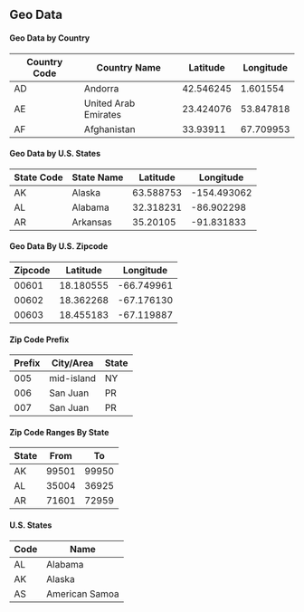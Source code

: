 ## Geo Data

#### Geo Data by Country

|Country Code|Country Name|Latitude|Longitude|
|-----|-----|-----|-----|
|AD|Andorra|42.546245|1.601554| 
|AE|United Arab Emirates|23.424076|53.847818| 
|AF|Afghanistan|33.93911|67.709953| 

#### Geo Data by U.S. States

|State Code|State Name|Latitude|Longitude|
|-----|-----|-----|-----|
|AK|Alaska|63.588753|-154.493062| 
|AL|Alabama|32.318231|-86.902298| 
|AR|Arkansas|35.20105|-91.831833|

#### Geo Data By U.S. Zipcode

|Zipcode|Latitude|Longitude|
|-----|-----|-----|
|00601|18.180555|-66.749961| 
|00602|18.362268|-67.176130| 
|00603|18.455183|-67.119887| 

#### Zip Code Prefix

|Prefix|City/Area|State|
|-----|-----|-----|
|005|mid-island|NY|
|006|San Juan|PR|
|007|San Juan|PR|

#### Zip Code Ranges By State

|State|From|To|
|-----|-----|-----|
|AK|99501|99950|
|AL|35004|36925|
|AR|71601|72959|

#### U.S. States

|Code|Name|
|-----|-----|
|AL|Alabama|
|AK|Alaska|
|AS|American Samoa|
